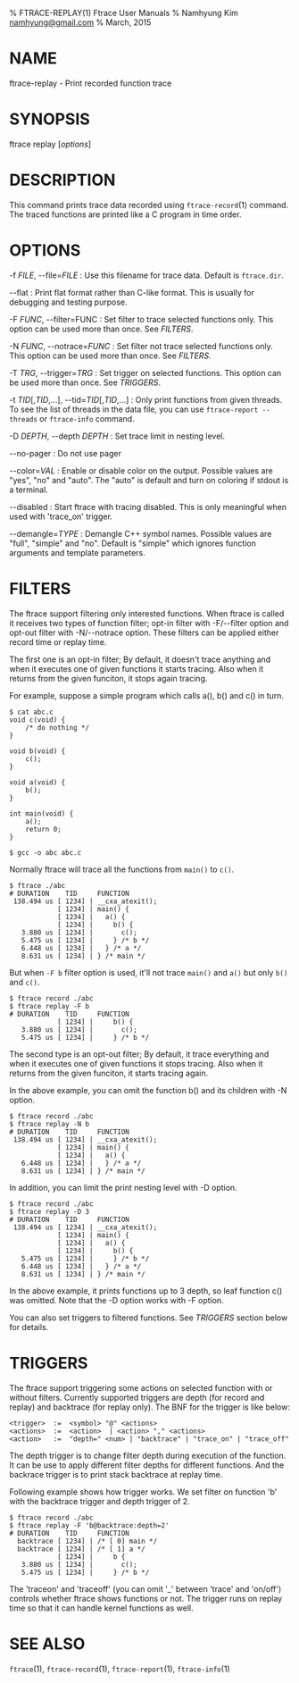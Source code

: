 % FTRACE-REPLAY(1) Ftrace User Manuals
% Namhyung Kim <namhyung@gmail.com>
% March, 2015

NAME
====
ftrace-replay - Print recorded function trace

SYNOPSIS
========
ftrace replay [*options*]

DESCRIPTION
===========
This command prints trace data recorded using `ftrace-record`(1) command.  The traced functions are printed like a C program in time order.

OPTIONS
=======
-f *FILE*, \--file=*FILE*
:   Use this filename for trace data.  Default is `ftrace.dir`.

\--flat
:   Print flat format rather than C-like format.  This is usually for debugging and testing purpose.

-F *FUNC*, \--filter=FUNC
:   Set filter to trace selected functions only.  This option can be used more than once.  See *FILTERS*.

-N *FUNC*, \--notrace=*FUNC*
:   Set filter not trace selected functions only.  This option can be used more than once.  See *FILTERS*.

-T *TRG*, \--trigger=*TRG*
:   Set trigger on selected functions.  This option can be used more than once.  See *TRIGGERS*.

-t *TID*[,*TID*,...], \--tid=*TID*[,*TID*,...]
:   Only print functions from given threads.  To see the list of threads in the data file, you can use `ftrace-report --threads` or `ftrace-info` command.

-D *DEPTH*, \--depth *DEPTH*
:   Set trace limit in nesting level.

\--no-pager
:   Do not use pager

\--color=*VAL*
:   Enable or disable color on the output.  Possible values are "yes", "no" and "auto".  The "auto" is default and turn on coloring if stdout is a terminal.

\--disabled
:   Start ftrace with tracing disabled.  This is only meaningful when used with 'trace_on' trigger.

\--demangle=*TYPE*
:   Demangle C++ symbol names.  Possible values are "full", "simple" and "no".  Default is "simple" which ignores function arguments and template parameters.

FILTERS
=======
The ftrace support filtering only interested functions.  When ftrace is called it receives two types of function filter; opt-in filter with -F/--filter option and opt-out filter with -N/--notrace option.  These filters can be applied either record time or replay time.

The first one is an opt-in filter; By default, it doesn't trace anything and when it executes one of given functions it starts tracing.  Also when it returns from the given funciton, it stops again tracing.

For example, suppose a simple program which calls a(), b() and c() in turn.

    $ cat abc.c
    void c(void) {
        /* do nothing */
    }

    void b(void) {
        c();
    }

    void a(void) {
        b();
    }

    int main(void) {
        a();
        return 0;
    }

    $ gcc -o abc abc.c

Normally ftrace will trace all the functions from `main()` to `c()`.

    $ ftrace ./abc
    # DURATION    TID     FUNCTION
     138.494 us [ 1234] | __cxa_atexit();
                [ 1234] | main() {
                [ 1234] |   a() {
                [ 1234] |     b() {
       3.880 us [ 1234] |       c();
       5.475 us [ 1234] |     } /* b */
       6.448 us [ 1234] |   } /* a */
       8.631 us [ 1234] | } /* main */

But when `-F b` filter option is used, it'll not trace `main()` and `a()` but only `b()` and `c()`.

    $ ftrace record ./abc
    $ ftrace replay -F b
    # DURATION    TID     FUNCTION
                [ 1234] |     b() {
       3.880 us [ 1234] |       c();
       5.475 us [ 1234] |     } /* b */

The second type is an opt-out filter; By default, it trace everything and when it executes one of given functions it stops tracing.  Also when it returns from the given funciton, it starts tracing again.

In the above example, you can omit the function b() and its children with -N option.

    $ ftrace record ./abc
    $ ftrace replay -N b
    # DURATION    TID     FUNCTION
     138.494 us [ 1234] | __cxa_atexit();
                [ 1234] | main() {
                [ 1234] |   a() {
       6.448 us [ 1234] |   } /* a */
       8.631 us [ 1234] | } /* main */

In addition, you can limit the print nesting level with -D option.

    $ ftrace record ./abc
    $ ftrace replay -D 3
    # DURATION    TID     FUNCTION
     138.494 us [ 1234] | __cxa_atexit();
                [ 1234] | main() {
                [ 1234] |   a() {
                [ 1234] |     b() {
       5.475 us [ 1234] |     } /* b */
       6.448 us [ 1234] |   } /* a */
       8.631 us [ 1234] | } /* main */

In the above example, it prints functions up to 3 depth, so leaf function c() was omitted.  Note that the -D option works with -F option.

You can also set triggers to filtered functions.  See *TRIGGERS* section below for details.


TRIGGERS
========
The ftrace support triggering some actions on selected function with or without filters.  Currently supported triggers are depth (for record and replay) and backtrace (for replay only).  The BNF for the trigger is like below:

    <trigger>  :=  <symbol> "@" <actions>
    <actions>  :=  <action>  | <action> "," <actions>
    <action>   :=  "depth=" <num> | "backtrace" | "trace_on" | "trace_off"

The depth trigger is to change filter depth during execution of the function.  It can be use to apply different filter depths for different functions.  And the backrace trigger is to print stack backtrace at replay time.

Following example shows how trigger works.  We set filter on function 'b' with the backtrace trigger and depth trigger of 2.

    $ ftrace record ./abc
    $ ftrace replay -F 'b@backtrace:depth=2'
    # DURATION    TID     FUNCTION
      backtrace [ 1234] | /* [ 0] main */
      backtrace [ 1234] | /* [ 1] a */
                [ 1234] |     b {
       3.880 us [ 1234] |       c();
       5.475 us [ 1234] |     } /* b */

The 'traceon' and 'traceoff' (you can omit '_' between 'trace' and 'on/off') controls whether ftrace shows functions or not.  The trigger runs on replay time so that it can handle kernel functions as well.


SEE ALSO
========
`ftrace`(1), `ftrace-record`(1), `ftrace-report`(1), `ftrace-info`(1)
